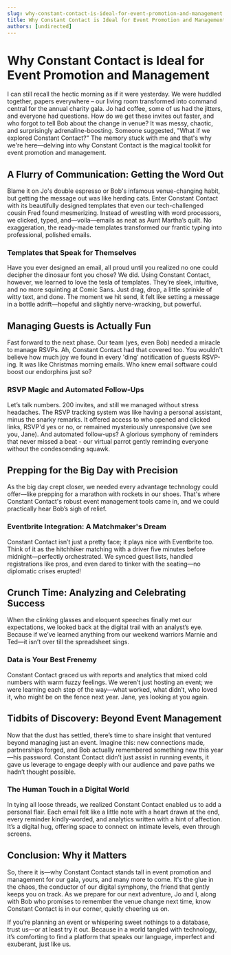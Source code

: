```yaml
---
slug: why-constant-contact-is-ideal-for-event-promotion-and-management
title: Why Constant Contact is Ideal for Event Promotion and Management
authors: [undirected]
---
```



# Why Constant Contact is Ideal for Event Promotion and Management

I can still recall the hectic morning as if it were yesterday. We were huddled together, papers everywhere – our living room transformed into command central for the annual charity gala. Jo had coffee, some of us had the jitters, and everyone had questions. How do we get these invites out faster, and who forgot to tell Bob about the change in venue? It was messy, chaotic, and surprisingly adrenaline-boosting. Someone suggested, "What if we explored Constant Contact?" The memory stuck with me and that's why we're here—delving into why Constant Contact is the magical toolkit for event promotion and management.

## A Flurry of Communication: Getting the Word Out

Blame it on Jo's double espresso or Bob's infamous venue-changing habit, but getting the message out was like herding cats. Enter Constant Contact with its beautifully designed templates that even our tech-challenged cousin Fred found mesmerizing. Instead of wrestling with word processors, we clicked, typed, and—voila—emails as neat as Aunt Martha’s quilt. No exaggeration, the ready-made templates transformed our frantic typing into professional, polished emails.

### Templates that Speak for Themselves

Have you ever designed an email, all proud until you realized no one could decipher the dinosaur font you chose? We did. Using Constant Contact, however, we learned to love the tesla of templates. They’re sleek, intuitive, and no more squinting at Comic Sans. Just drag, drop, a little sprinkle of witty text, and done. The moment we hit send, it felt like setting a message in a bottle adrift—hopeful and slightly nerve-wracking, but powerful.

## Managing Guests is Actually Fun

Fast forward to the next phase. Our team (yes, even Bob) needed a miracle to manage RSVPs. Ah, Constant Contact had that covered too. You wouldn't believe how much joy we found in every 'ding' notification of guests RSVP-ing. It was like Christmas morning emails. Who knew email software could boost our endorphins just so?

### RSVP Magic and Automated Follow-Ups

Let’s talk numbers. 200 invites, and still we managed without stress headaches. The RSVP tracking system was like having a personal assistant, minus the snarky remarks. It offered access to who opened and clicked links, RSVP'd yes or no, or remained mysteriously unresponsive (we see you, Jane). And automated follow-ups? A glorious symphony of reminders that never missed a beat - our virtual parrot gently reminding everyone without the condescending squawk.

## Prepping for the Big Day with Precision

As the big day crept closer, we needed every advantage technology could offer—like prepping for a marathon with rockets in our shoes. That's where Constant Contact's robust event management tools came in, and we could practically hear Bob’s sigh of relief.

### Eventbrite Integration: A Matchmaker's Dream

Constant Contact isn’t just a pretty face; it plays nice with Eventbrite too. Think of it as the hitchhiker matching with a driver five minutes before midnight—perfectly orchestrated. We synced guest lists, handled registrations like pros, and even dared to tinker with the seating—no diplomatic crises erupted!

## Crunch Time: Analyzing and Celebrating Success

When the clinking glasses and eloquent speeches finally met our expectations, we looked back at the digital trail with an analyst’s eye. Because if we’ve learned anything from our weekend warriors Marnie and Ted—it isn’t over till the spreadsheet sings.

### Data is Your Best Frenemy

Constant Contact graced us with reports and analytics that mixed cold numbers with warm fuzzy feelings. We weren’t just hosting an event; we were learning each step of the way—what worked, what didn’t, who loved it, who might be on the fence next year. Jane, yes looking at you again.

## Tidbits of Discovery: Beyond Event Management

Now that the dust has settled, there’s time to share insight that ventured beyond managing just an event. Imagine this: new connections made, partnerships forged, and Bob actually remembered something new this year—his password. Constant Contact didn’t just assist in running events, it gave us leverage to engage deeply with our audience and pave paths we hadn’t thought possible.

### The Human Touch in a Digital World

In tying all loose threads, we realized Constant Contact enabled us to add a personal flair. Each email felt like a little note with a heart drawn at the end, every reminder kindly-worded, and analytics written with a hint of affection. It’s a digital hug, offering space to connect on intimate levels, even through screens.

## Conclusion: Why it Matters

So, there it is—why Constant Contact stands tall in event promotion and management for our gala, yours, and many more to come. It's the glue in the chaos, the conductor of our digital symphony, the friend that gently keeps you on track. As we prepare for our next adventure, Jo and I, along with Bob who promises to remember the venue change next time, know Constant Contact is in our corner, quietly cheering us on. 

If you’re planning an event or whispering sweet nothings to a database, trust us—or at least try it out. Because in a world tangled with technology, it’s comforting to find a platform that speaks our language, imperfect and exuberant, just like us.